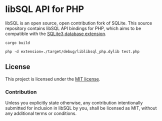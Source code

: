 # libSQL API for PHP

libSQL is an open source, open contribution fork of SQLite. This source repository contains libSQL API bindings for PHP, which aims to be compatible with the [SQLite3 database extension](https://www.php.net/manual/en/book.sqlite3.php).

```
cargo build
```

```
php -d extension=./target/debug/liblibsql_php.dylib test.php
```

## License

This project is licensed under the [MIT license].

### Contribution

Unless you explicitly state otherwise, any contribution intentionally submitted
for inclusion in libSQL by you, shall be licensed as MIT, without any additional
terms or conditions.

[MIT license]: https://github.com/penberg/libsql-php/blob/main/LICENSE

